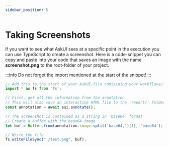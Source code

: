 ```yaml
---
sidebar_position: 5
---
```


# Taking Screenshots
If you want to see what AskUI sees at a specific point in the execution you can use TypeScript to create a screenshot. Here is a code-snippet you can copy and paste into your code that saves an image with the name **screenshot.png** to the root-folder of your project.

:::info
Do not forget the import mentioned at the start of the snippet!
:::

```typescript
// Add this to the start of your AskUI-file containing your workflows/instructions
import * as fs from 'fs';

// First, get all the information from the annotation
// This will also save an interactive HTML file to the 'report/' folder
const annotation = await aui.annotate();

// The screenshot is contained as a string in 'base64' format
// Create a buffer with the base64 image
let buf = Buffer.from(annotation.image.split('base64,')[1], 'base64');

// Write the file 
fs.writeFileSync("./test.png", buf);
```
